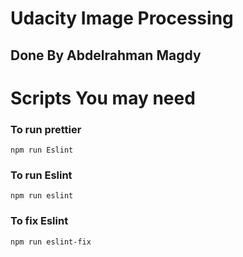# Udacity Image Processing 

## Done By Abdelrahman Magdy 

#

# Scripts You may need 

### To run prettier
```
npm run Eslint
```
### To run Eslint
```
npm run eslint
```

### To fix Eslint
```
npm run eslint-fix
```